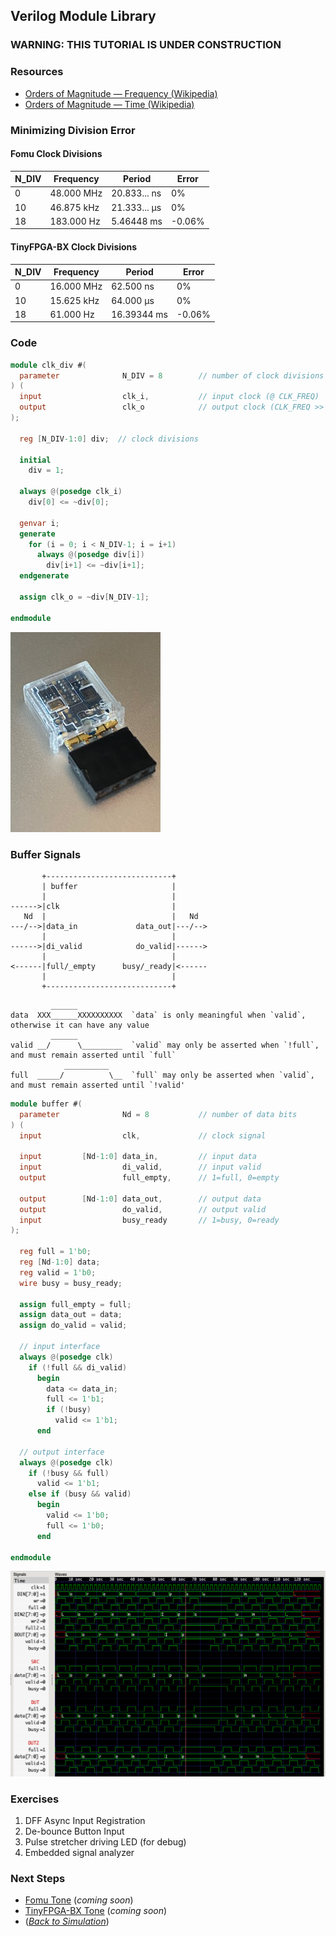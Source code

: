 ## Verilog Module Library

### **WARNING: THIS TUTORIAL IS UNDER CONSTRUCTION**

### Resources

 * [Orders of Magnitude — Frequency (Wikipedia)](https://en.wikipedia.org/wiki/Orders_of_magnitude_(frequency))
 * [Orders of Magnitude — Time (Wikipedia)](https://en.wikipedia.org/wiki/Orders_of_magnitude_(time))

### Minimizing Division Error

#### Fomu Clock Divisions

| N_DIV | Frequency   | Period        | Error  |
|-------|-------------|---------------|--------|
| 0     |  48.000 MHz |  20.833... ns |  0%    |
| 10    |  46.875 kHz |  21.333... μs |  0%    |
| 18    | 183.000  Hz |   5.46448  ms | -0.06% |

#### TinyFPGA-BX Clock Divisions

| N_DIV | Frequency   | Period        | Error  |
|-------|-------------|---------------|--------|
| 0     |  16.000 MHz |  62.500    ns |  0%    |
| 10    |  15.625 kHz |  64.000    μs |  0%    |
| 18    |  61.000  Hz |  16.39344  ms | -0.06% |

### Code

```verilog
module clk_div #(
  parameter              N_DIV = 8        // number of clock divisions
) (
  input                  clk_i,           // input clock (@ CLK_FREQ)
  output                 clk_o            // output clock (CLK_FREQ >> N_DIV)
);

  reg [N_DIV-1:0] div;  // clock divisions

  initial
    div = 1;

  always @(posedge clk_i)
    div[0] <= ~div[0];

  genvar i;
  generate
    for (i = 0; i < N_DIV-1; i = i+1)
      always @(posedge div[i])
        div[i+1] <= ~div[i+1];
  endgenerate

  assign clk_o = ~div[N_DIV-1];

endmodule
```

![Fomu with header](../../Fomu/pics/Fomu_w_hdr_sm.jpg)

### Buffer Signals

```
       +----------------------------+
       | buffer                     |
       |                            |
------>|clk                         |
   Nd  |                            |   Nd
---/-->|data_in             data_out|---/-->
       |                            |
------>|di_valid            do_valid|------>
       |                            |
<------|full/_empty      busy/_ready|<------
       |                            |
       +----------------------------+
```

```
         ______
data  XXX______XXXXXXXXXX  `data` is only meaningful when `valid`, otherwise it can have any value
         ______
valid __/      \_________  `valid` may only be asserted when `!full`, and must remain asserted until `full`
            __________
full  _____/          \__  `full` may only be asserted when `valid`, and must remain asserted until `!valid'

```

```verilog
module buffer #(
  parameter              Nd = 8           // number of data bits
) (
  input                  clk,             // clock signal

  input         [Nd-1:0] data_in,         // input data
  input                  di_valid,        // input valid
  output                 full_empty,      // 1=full, 0=empty

  output        [Nd-1:0] data_out,        // output data
  output                 do_valid,        // output valid
  input                  busy_ready       // 1=busy, 0=ready
);

  reg full = 1'b0;
  reg [Nd-1:0] data;
  reg valid = 1'b0;
  wire busy = busy_ready;

  assign full_empty = full;
  assign data_out = data;
  assign do_valid = valid;

  // input interface
  always @(posedge clk)
    if (!full && di_valid)
      begin
        data <= data_in;
        full <= 1'b1;
        if (!busy)
          valid <= 1'b1;
      end

  // output interface
  always @(posedge clk)
    if (!busy && full)
      valid <= 1'b1;
    else if (busy && valid)
      begin
        valid <= 1'b0;
        full <= 1'b0;
      end

endmodule
```

![buffer.vcd](buffer_vcd.png)

### Exercises

 1. DFF Async Input Registration
 2. De-bounce Button Input
 3. Pulse stretcher driving LED (for debug)
 4. Embedded signal analyzer

### Next Steps

 * [Fomu Tone](fomu_pvt.md) (_coming soon_)
 * [TinyFPGA-BX Tone](tinyfpga-bx.md) (_coming soon_)
 * ([_Back to Simulation_](../simulation.md#projects))
